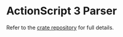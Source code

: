 # ActionScript 3 Parser

Refer to the [crate repository](https://github.com/sunformsdk/as3parser) for full details.
